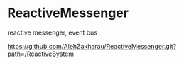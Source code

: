 # ReactiveMessenger
reactive messenger, event bus 


https://github.com/AlehZakharau/ReactiveMessenger.git?path=/ReactiveSystem
